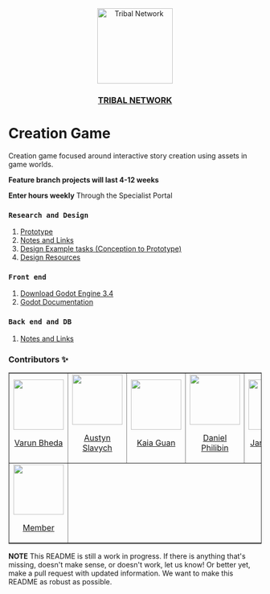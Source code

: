 <div align='center'>
  <a href='Link to view' target='_blank'>
  <img src='https://avatars.githubusercontent.com/u/63391280?v=4' alt='Tribal Network' width='150px' />
  <h3>TRIBAL NETWORK</h3>
  </a>
</div>


# Creation Game
Creation game focused around interactive story creation using assets in game worlds.

**Feature branch projects will last 4-12 weeks**

**Enter hours weekly**
Through the Specialist Portal



### `Research and Design`
1. [Prototype](https://www.figma.com/file/kvfo8Eon1JOlSO8Kui7l9e/Creation-Game%3A-Live-2.0?node-id=56%3A2)
2. [Notes and Links](https://drive.google.com/drive/folders/1tYQoi6_NQvnKW7vSjiKrByHtQhpVTcuY?usp=sharing)
3. [Design Example tasks (Conception to Prototype)](https://drive.google.com/drive/folders/10I2b-pMYGlP3bN_0dKU7BXKt7knwrp_4?usp=sharing)
4. [Design Resources](https://docs.google.com/document/d/1nYnTdHjuO2bejNhLG1hWU6wblm9Twq3h/edit?usp=sharing&ouid=115223206571185626008&rtpof=true&sd=true)

### `Front end`

1. [Download Godot Engine 3.4](https://drive.google.com/file/d/1viJK55Lrh-IJ1Qj5-6BogpyM8rg94HRU/view?usp=sharing)
2. [Godot Documentation](https://docs.godotengine.org/en/latest/)

### `Back end and DB`
1. [Notes and Links](https://docs.google.com/document/d/1R-UKLMSs3p1KZQg_RnNJJLTZQrZuWjMaMcu23Fra9dg/edit?usp=sharing)


### Contributors ✨

<table border='1px'>
  <tr>
    <td>
      <a href="Github link" target="_blank">
        <img src='Github Avatar' alt='' width='100px'>
        <p align='center'>Varun Bheda</p>
      </a>
    </td>
    <td>
      <a href="Github link" target="_blank">
        <img src='Github Avatar' alt='' width='100px'>
        <p align='center'>Austyn Slavych</p>
      </a>
    </td>
    <td>
      <a href="Github link" target="_blank">
        <img src='Github Avatar' alt='' width='100px'>
        <p align='center'>Kaia Guan</p>
      </a>
    </td>
    <td>
      <a href="Github link" target="_blank">
        <img src='Github Avatar' alt='' width='100px'>
        <p align='center'>Daniel Philibin</p>
      </a>
    </td>
    <td>
      <a href="Github link" target="_blank">
        <img src='Github Avatar' alt='' width='100px'>
        <p align='center'>Janine Kong</p>
      </a>
    </td>
    <td>
      <a href="Github link" target="_blank">
        <img src='Github Avatar' alt='' width='100px'>
        <p align='center'>Brandon Cay</p>
      </a>
    </td>
    <td>
      <a href="Github link" target="_blank">
        <img src='Github Avatar' alt='' width='100px'>
        <p align='center'>Member</p>
      </a>
    </td>
    <td>
      <a href="Github link" target="_blank">
        <img src='Github Avatar' alt='' width='100px'>
        <p align='center'>Member</p>
      </a>
    </td>
  </tr>
<!-- 2   -->
  <tr>
    <td>
      <a href="Github link" target="_blank">
        <img src='Github Avatar' alt='' width='100px'>
        <p align='center'>Member</p>
      </a>
    </td>
  </tr>
</table>



**NOTE** This README is still a work in progress. If there is anything that's missing, doesn't make sense, or doesn't work, let us know! Or better yet, make a pull request with updated information. We want to make this README as robust as possible.
